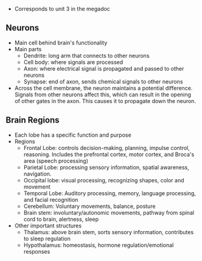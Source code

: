 - Corresponds to unit 3 in the megadoc 

## Neurons
- Main cell behind brain's functionality
- Main parts
	- Dendrite: long arm that connects to other neurons
	- Cell body: where signals are processed
	- Axon: where electrical signal is propagated and passed to other neurons
	- Synapse: end of axon, sends chemical signals to other neurons
- Across the cell membrane, the neuron maintains a potential difference. Signals from other neurons affect this, which can result in the opening of other gates in the axon. This causes it to propagate down the neuron.

## Brain Regions
- Each lobe has a specific function and purpose
- Regions
	- Frontal Lobe: controls decision-making, planning, impulse control, reasoning. Includes the prefrontal cortex, motor cortex, and Broca's area (speech processing)
	- Parietal Lobe: processing sensory information, spatial awareness, navigation.
	- Occipital lobe: visual processing, recognizing shapes, color and movement
	- Temporal Lobe: Auditory processing, memory, language processing, and facial recognition
	- Cerebellum: Voluntary movements, balance, posture 
	- Brain stem: involuntary/autonomic movements, pathway from spinal cord to brain, alertness, sleep
- Other important structures
	- Thalamus: above brain stem, sorts sensory information, contributes to sleep regulation
	- Hypothalamus: homeostasis, hormone regulation/emotional responses
